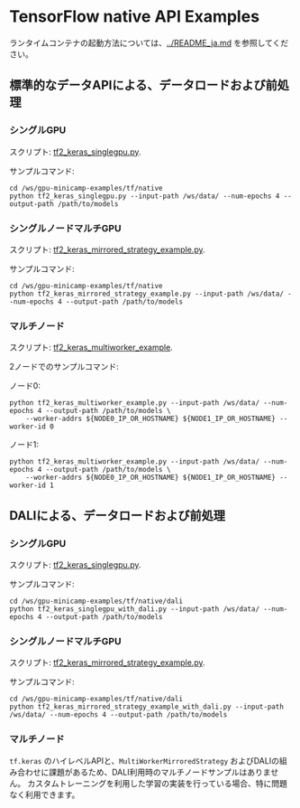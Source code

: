 # TensorFlow native API Examples

ランタイムコンテナの起動方法については、[../README_ja.md](../README_ja.md) を参照してください。

## 標準的なデータAPIによる、データロードおよび前処理

### シングルGPU

スクリプト: [tf2_keras_singlegpu.py](tf2_keras_singlegpu.py).

サンプルコマンド:

```
cd /ws/gpu-minicamp-examples/tf/native
python tf2_keras_singlegpu.py --input-path /ws/data/ --num-epochs 4 --output-path /path/to/models
```

### シングルノードマルチGPU

スクリプト: [tf2_keras_mirrored_strategy_example.py](tf2_keras_mirrored_strategy_example.py).

サンプルコマンド:

```
cd /ws/gpu-minicamp-examples/tf/native
python tf2_keras_mirrored_strategy_example.py --input-path /ws/data/ --num-epochs 4 --output-path /path/to/models
```

### マルチノード

スクリプト: [tf2_keras_multiworker_example](tf2_keras_multiworker_example).

2ノードでのサンプルコマンド:

ノード0:

```
python tf2_keras_multiworker_example.py --input-path /ws/data/ --num-epochs 4 --output-path /path/to/models \
    --worker-addrs ${NODE0_IP_OR_HOSTNAME} ${NODE1_IP_OR_HOSTNAME} --worker-id 0
```

ノード1:

```
python tf2_keras_multiworker_example.py --input-path /ws/data/ --num-epochs 4 --output-path /path/to/models \
    --worker-addrs ${NODE0_IP_OR_HOSTNAME} ${NODE1_IP_OR_HOSTNAME} --worker-id 1
```

## DALIによる、データロードおよび前処理

### シングルGPU

スクリプト: [tf2_keras_singlegpu.py](dali/tf2_keras_singlegpu_with_dali.py).

サンプルコマンド:

```
cd /ws/gpu-minicamp-examples/tf/native/dali
python tf2_keras_singlegpu_with_dali.py --input-path /ws/data/ --num-epochs 4 --output-path /path/to/models
```

### シングルノードマルチGPU

スクリプト: [tf2_keras_mirrored_strategy_example.py](dali/tf2_keras_mirrored_strategy_example_with_dali.py).

サンプルコマンド:

```
cd /ws/gpu-minicamp-examples/tf/native/dali
python tf2_keras_mirrored_strategy_example_with_dali.py --input-path /ws/data/ --num-epochs 4 --output-path /path/to/models
```

### マルチノード

`tf.keras` のハイレベルAPIと、`MultiWorkerMirroredStrategy` およびDALIの組み合わせに課題があるため、DALI利用時のマルチノードサンプルはありません。
カスタムトレーニングを利用した学習の実装を行っている場合、特に問題なく利用できます。
